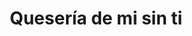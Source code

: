 ---
title: "Quesería de mi sin ti"
url: /ciudad-autonoma-de-buenos-aires/queseria-de-mi-sin-ti/
shop: Käse
---